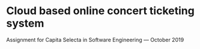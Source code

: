 # Cloud based online concert ticketing system
Assignment for Capita Selecta in Software Engineering — October 2019